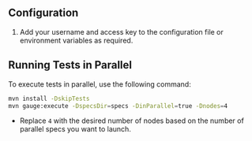 

## Configuration

1. Add your username and access key to the configuration file or environment variables as required.

## Running Tests in Parallel

To execute tests in parallel, use the following command:

```sh
mvn install -DskipTests
mvn gauge:execute -DspecsDir=specs -DinParallel=true -Dnodes=4
```

- Replace `4` with the desired number of nodes based on the number of parallel specs you want to launch.
